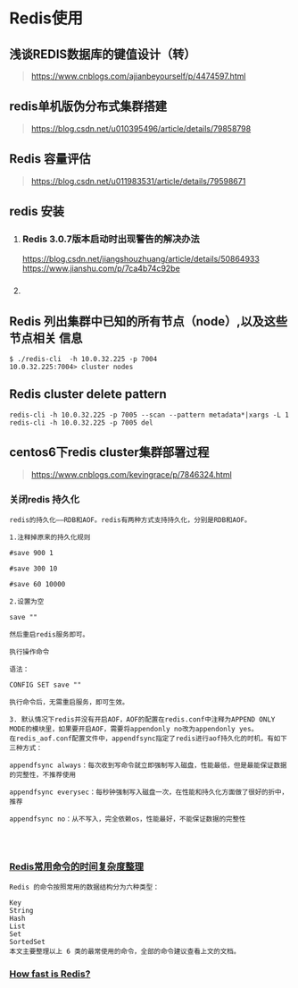 # Redis使用

## 浅谈REDIS数据库的键值设计（转）
><https://www.cnblogs.com/ajianbeyourself/p/4474597.html>

## redis单机版伪分布式集群搭建
><https://blog.csdn.net/u010395496/article/details/79858798>

## Redis 容量评估
><https://blog.csdn.net/u011983531/article/details/79598671>

## redis 安装
1. ### Redis 3.0.7版本启动时出现警告的解决办法  
   <https://blog.csdn.net/jiangshouzhuang/article/details/50864933>  
   <https://www.jianshu.com/p/7ca4b74c92be>
2. ### 

## Redis 列出集群中已知的所有节点（node）,以及这些节点相关 信息
```text
$ ./redis-cli  -h 10.0.32.225 -p 7004
10.0.32.225:7004> cluster nodes
```

## Redis cluster delete pattern
```text
redis-cli -h 10.0.32.225 -p 7005 --scan --pattern metadata*|xargs -L 1 redis-cli -h 10.0.32.225 -p 7005 del
```

## centos6下redis cluster集群部署过程
><https://www.cnblogs.com/kevingrace/p/7846324.html>

### 关闭redis 持久化
```text
redis的持久化——RDB和AOF。redis有两种方式支持持久化，分别是RDB和AOF。

1.注释掉原来的持久化规则

#save 900 1

#save 300 10

#save 60 10000

2.设置为空

save ""

然后重启redis服务即可。

执行操作命令

语法：

CONFIG SET save ""

执行命令后，无需重启服务，即可生效。

3. 默认情况下redis并没有开启AOF，AOF的配置在redis.conf中注释为APPEND ONLY MODE的模块里，如果要开启AOF，需要将appendonly no改为appendonly yes。
在redis_aof.conf配置文件中，appendfsync指定了redis进行aof持久化的时机，有如下三种方式：

appendfsync always：每次收到写命令就立即强制写入磁盘，性能最低，但是最能保证数据的完整性，不推荐使用

appendfsync everysec：每秒钟强制写入磁盘一次，在性能和持久化方面做了很好的折中，推荐

appendfsync no：从不写入，完全依赖os，性能最好，不能保证数据的完整性




```

### [Redis常用命令的时间复杂度整理](http://blog.liukaining.com/redis_o_n.html)
```text
Redis 的命令按照常用的数据结构分为六种类型：

Key
String
Hash
List
Set
SortedSet
本文主要整理以上 6 类的最常使用的命令，全部的命令建议查看上文的文档。
```

### [How fast is Redis?](https://redis.io/topics/benchmarks)